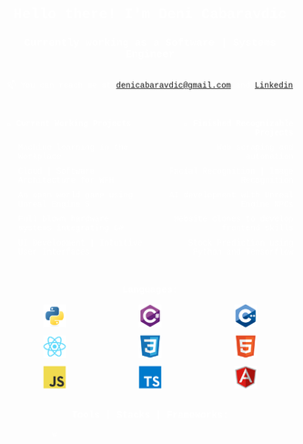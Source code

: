 <body style="color: white; font-family: 'Courier New', Courier, monospace;">
    <!-- Heading -->
    <h1 style="font-size: 25px; font-weight: bold; text-align: center;">Hello there! I'm Deni Cabaravdic</h1>
    <h3 style="font-size: 18px; text-align: center;">Currently working as a Software | Systems Engineer</h3>
    <br>
    <!-- Email -->
    <div style="text-align: center;">
        📫 You can reach me at
        <a href="mailto:denicabaravdic@gmail.com">denicabaravdic@gmail.com</a> and
        <a href="https://www.linkedin.com/in/deni-cabaravdic/">Linkedin</a><br><br>
    </div>
    <!-- Current Projects -->
    <div style="display: grid; grid-template-columns: 1fr 1fr; grid-gap: 16px;">
        <b style="text-align: left; margin-top: 30px;">🔭 Current Working Projects</b> 
        <b style="text-align: right; margin-top: 30px;">🔭 Finished Recognizable Projects</b>
    </div>
    <div style="display: grid; grid-template-columns: 1fr 1fr; grid-gap: 16px;">    
        <ul style="margin: 0;padding: 0; list-style: none; text-align: center;">
            <li style="margin: 10px 0; text-align: left; padding-left: 20px;">Machine learning in the Workplace</li>
            <li style="margin: 10px 0; text-align: left; padding-left: 20px;">Cloud <b>|</b> Software Architecture for WFH</li>
            <li style="margin: 10px 0; text-align: left; padding-left: 20px;">An open world game using Unreal Engine 5</li>
            <li style="margin: 10px 0; text-align: left; padding-left: 20px;">Full blown hardware systems integrating C#</li>
            <li style="margin: 10px 0; text-align: left; padding-left: 20px;">UI Development <b>|</b> Intuitive User Interfaces</li>
        </ul>
        <ul style="margin: 0;padding: 0; list-style: none; text-align: center;">
            <li style="margin: 10px 0; text-align: right; padding-left: 20px;">Web scraping and automation</li>
            <li style="margin: 10px 0; text-align: right; padding-left: 20px;">Facial Recognition <b>|</b> Image Recognition</li>
            <li style="margin: 10px 0; text-align: right; padding-left: 20px;">AI development with Unreal Engine NPCs</li>
            <li style="margin: 10px 0; text-align: right; padding-left: 20px;">Website clones to develop frontend skills</li>
            <li style="margin: 10px 0; text-align: right; padding-left: 20px;">Stock Prediction using Python and Tensorflow </li>
        </ul> 
    </div>
    <!-- Languages, Stacks, Tools, Frameworks -->
    <br>
    <h3 style="margin-bottom: 16px; text-align: center;"><b>Languages: </b></h3>
        <div style="margin:0 auto; display: grid; grid-template-columns: 1fr 1fr 1fr; justify-items: center; max-width: 600px;">
            <a style="padding-bottom: 10px;" href="https://www.python.org/" target="_blank" rel="noreferrer">
                <img src="https://raw.githubusercontent.com/devicons/devicon/master/icons/python/python-original.svg" alt="python" width="40" height="40">
            </a>
            <a style="padding-bottom: 10px;" href="https://learn.microsoft.com/en-us/dotnet/csharp/" target="_blank" rel="noreferrer">
                <img src="https://raw.githubusercontent.com/devicons/devicon/master/icons/csharp/csharp-original.svg" alt="csharp" width="40" height="40">
            </a>
            <a style="padding-bottom: 10px;"  href="https://www.w3schools.com/cpp/cpp_intro.asp" target="_blank" rel="noreferrer">
                <img src="https://raw.githubusercontent.com/devicons/devicon/master/icons/cplusplus/cplusplus-original.svg" alt="cplusplus" width="40" height="40">
            </a>
            <a style="padding-bottom: 10px;"  href="https://react.dev/" target="_blank" rel="noreferrer">
                <img src="https://raw.githubusercontent.com/devicons/devicon/master/icons/react/react-original.svg" alt="react" width="40" height="40">
            </a>
            <a style="padding-bottom: 10px;"  href="https://www.w3schools.com/css/" target="_blank" rel="noreferrer">
                <img src="https://raw.githubusercontent.com/devicons/devicon/master/icons/css3/css3-original.svg" alt="css3" width="40" height="40">
            </a>
            <a style="padding-bottom: 10px;"  href="https://developer.mozilla.org/en-US/docs/Glossary/HTML5" target="_blank" rel="noreferrer">
                <img src="https://raw.githubusercontent.com/devicons/devicon/master/icons/html5/html5-original.svg" alt="html5" width="40" height="40">
            </a>
            <a style="padding-bottom: 10px;"  href="https://www.javascript.com/" target="_blank" rel="noreferrer">
                <img src="https://raw.githubusercontent.com/devicons/devicon/master/icons/javascript/javascript-original.svg" alt="javascript" width="40" height="40">
            </a>
            <a style="padding-bottom: 10px;"  href="https://www.typescriptlang.org/" target="_blank" rel="noreferrer">
                <img src="https://raw.githubusercontent.com/devicons/devicon/master/icons/typescript/typescript-original.svg" alt="typescript" width="40" height="40">
            </a>
            <a style="padding-bottom: 10px;"  href="https://angular.io/" target="_blank" rel="noreferrer">
                <img src="https://raw.githubusercontent.com/devicons/devicon/master/icons/angularjs/angularjs-original.svg" alt="ajs" width="40" height="40">
        </a>
        </div>
    <h3 style="margin-bottom: 16px; text-align: center;" class="tools"><b>Tools | Stacks | Frameworks: </b></h3>
    <div style="margin:0 auto; display: grid; grid-template-columns: 1fr 1fr 1fr; justify-items: center; max-width: 600px;">
        w
    </div>
</body>
